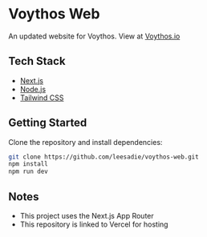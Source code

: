 # Voythos Web

An updated website for Voythos. View at [Voythos.io](https://www.voythos.io/)

## Tech Stack
- [Next.js](https://nextjs.org/)
- [Node.js](https://nodejs.org/)
- [Tailwind CSS](https://tailwindcss.com/)

## Getting Started
Clone the repository and install dependencies:
```bash
git clone https://github.com/leesadie/voythos-web.git
npm install
npm run dev
```

## Notes
- This project uses the Next.js App Router
- This repository is linked to Vercel for hosting